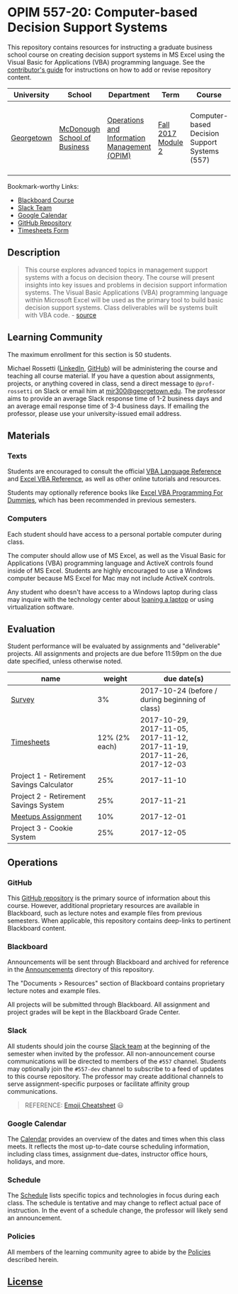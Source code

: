 # OPIM 557-20: Computer-based Decision Support Systems

This repository contains resources for instructing a graduate business school course on creating decision support systems in MS Excel using the Visual Basic for Applications (VBA) programming language. See the [contributor's guide](/CONTRIBUTING.md) for instructions on how to add or revise repository content.

University | School | Department | Term | Course | Section | Credits
--- | --- | --- | --- | --- | --- | ---
[Georgetown](https://www.georgetown.edu/) | [McDonough School of Business](https://msb.georgetown.edu/) | [Operations and Information Management (OPIM)](https://msb.georgetown.edu/opim) | [Fall 2017 Module 2](https://msb.georgetown.edu/mba/academic-calendar) | Computer-based Decision Support Systems (557) | Tuesday and Thursday mornings from 11am to 12:20pm (20) | 1.5

Bookmark-worthy Links:

  + [Blackboard Course](https://campus.georgetown.edu/webapps/blackboard/execute/announcement?method=search&context=course&course_id=_745457_1&handle=cp_announcements&mode=cpview)
  + [Slack Team](https://georgetown-opim-557.slack.com/)
  + [Google Calendar](https://calendar.google.com/calendar/embed?src=ni1edt66bch74g58tl8dl6hqao%40group.calendar.google.com&ctz=America%2FNew_York)
  + [GitHub Repository](https://github.com/prof-rossetti/georgetown-opim-557-20-201710)
  + [Timesheets Form](https://goo.gl/forms/9xWp05QximJepQpb2)

## Description

> This course explores advanced topics in management support systems with a focus on decision theory. The course will present insights into key issues and problems in decision support information systems. The Visual Basic Applications (VBA) programming language within Microsoft Excel will be used as the primary tool to build basic decision support systems. Class deliverables will be systems built with VBA code. - [source](https://gufaculty360.georgetown.edu/s/faculty-class-detail?courseid=OPIM-557-20&semester=Fall+2017)

## Learning Community

The maximum enrollment for this section is 50 students.

Michael Rossetti ([LinkedIn](https://www.linkedin.com/in/mikerossetti), [GitHub](https://github.com/s2t2))
 will be administering the course and teaching all course material.
 If you have a question about assignments, projects, or anything covered in class,
 send a direct message to `@prof-rossetti` on Slack
 or email him at [mjr300@georgetown.edu](mailto:mjr300@georgetown.edu).
 The professor aims to provide an average Slack response time of 1-2 business days and an average email response time of 3-4 business days. If emailing the professor, please use your university-issued email address.

## Materials

### Texts

Students are encouraged to consult the official [VBA Language Reference](https://msdn.microsoft.com/en-us/vba/vba-language-reference) and [Excel VBA Reference](https://msdn.microsoft.com/en-us/vba/vba-excel), as well as other online tutorials and resources.

Students may optionally reference books like [Excel VBA Programming For Dummies](https://www.amazon.com/Excel-Programming-Dummies-John-Walkenbach/dp/1118490371), which has been recommended in previous semesters.

### Computers

Each student should have access to a personal portable computer during class.

The computer should allow use of MS Excel, as well as the Visual Basic for Applications (VBA) programming language and ActiveX controls found inside of MS Excel. Students are highly encouraged to use a Windows computer because MS Excel for Mac may not include ActiveX controls.

Any student who doesn't have access to a Windows laptop during class may inquire with the technology center about [loaning a laptop](http://technology.msb.edu/pages/Computing.html#EL) or using virtualization software.

## Evaluation

Student performance will be evaluated by assignments and "deliverable" projects. All assignments and projects are due before 11:59pm on the due date specified, unless otherwise noted.

name | weight | due date(s)
--- | --- | ---
[Survey](/assignments/survey.md) | 3% | 2017-10-24 (before / during beginning of class)
[Timesheets](/assignments/timesheets.md) | 12% (2% each) | 2017-10-29, <br> 2017-11-05, <br> 2017-11-12, <br> 2017-11-19, <br> 2017-11-26, <br> 2017-12-03
Project 1 - Retirement Savings Calculator | 25% | 2017-11-10
Project 2 - Retirement Savings System | 25% | 2017-11-21
[Meetups Assignment](/assignments/meetups.md) | 10% | 2017-12-01
Project 3 - Cookie System | 25% | 2017-12-05

## Operations

### GitHub

This [GitHub repository](https://github.com/prof-rossetti/georgetown-opim-557-20-201710) is the primary source of information about this course.
 However, additional proprietary resources are available in Blackboard, such as lecture notes and example files from previous semesters. When applicable, this repository contains deep-links to pertinent Blackboard content.

### Blackboard

Announcements will be sent through Blackboard and archived for reference in the [Announcements](/announcements) directory of this repository.

The "Documents > Resources" section of Blackboard contains proprietary lecture notes and example files.

All projects will be submitted through Blackboard. All assignment and project grades will be kept in the Blackboard Grade Center.

### Slack

All students should join the course [Slack team](https://georgetown-opim-557.slack.com/) at the beginning of the semester when invited by the professor. All non-announcement course communications will be directed to members of the `#557` channel. Students may optionally join the `#557-dev` channel to subscribe to a feed of updates to this course repository. The professor may create additional channels to serve assignment-specific purposes or facilitate affinity group communications.

> REFERENCE: [Emoji Cheatsheet](https://www.webpagefx.com/tools/emoji-cheat-sheet/) :smiley:

### Google Calendar

The [Calendar](https://calendar.google.com/calendar/embed?src=ni1edt66bch74g58tl8dl6hqao%40group.calendar.google.com&ctz=America%2FNew_York) provides an overview of the dates and times when this class meets. It reflects the most up-to-date course scheduling information, including class times, assignment due-dates, instructor office hours, holidays, and more.

### Schedule

The [Schedule](/SCHEDULE.md) lists specific topics and technologies in focus during each class. The schedule is tentative and may change to reflect actual pace of instruction. In the event of a schedule change, the professor will likely send an announcement.

### Policies

All members of the learning community agree to abide by the [Policies](/POLICIES.md) described herein.

## [License](/LICENSE.md)
